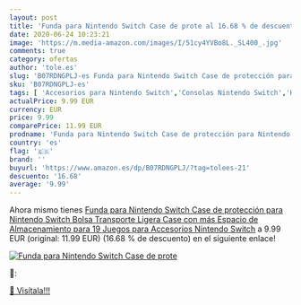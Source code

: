 ```yaml
---
layout: post
title: 'Funda para Nintendo Switch Case de prote al 16.68 % de descuento'
date: 2020-06-24 10:23:21
image: 'https://m.media-amazon.com/images/I/51cy4YVBo8L._SL400_.jpg'
comments: true
category: ofertas
author: 'tole.es'
slug: 'B07RDNGPLJ-es Funda para Nintendo Switch Case de protección para...'
sku: 'B07RDNGPLJ-es'
tags: [ 'Accesorios para Nintendo Switch','Consolas Nintendo Switch','Hardware y juegos para Nintendo Switch','Iluminación','Iluminación de ambiente de interior','Iluminación de interior','Iluminación decorativa y para usos específicos de interior','Juegos para Nintendo Switch','Mandos para Nintendo Switch','Videojuegos','nintendo', ]
actualPrice: 9.99 EUR
currency: EUR
price: 9.99
comparePrice: 11.99 EUR
prodname: 'Funda para Nintendo Switch Case de protección para Nintendo Switch  Bolsa Transporte Ligera Case con más Espacio de Almacenamiento para 19 Juegos para Accesorios Nintendo Switch'
country: 'es'
flag: '🇪🇸'
brand: ''
buyurl: 'https://www.amazon.es/dp/B07RDNGPLJ/?tag=tolees-21'
descuento: '16.68'
average: '9.99'
---
```


Ahora mismo tienes [Funda para Nintendo Switch Case de protección para Nintendo Switch  Bolsa Transporte Ligera Case con más Espacio de Almacenamiento para 19 Juegos para Accesorios Nintendo Switch](https://www.amazon.es/dp/B07RDNGPLJ/?tag=tolees-21) a 9.99 EUR (original: 11.99 EUR) (16.68 %  de descuento) en el siguiente enlace!

[![Funda para Nintendo Switch Case de prote](https://m.media-amazon.com/images/I/51cy4YVBo8L._SL400_.jpg)](https://www.amazon.es/dp/B07RDNGPLJ/?tag=tolees-21)

🔎:


[🛒 Visítala!!!](https://www.amazon.es/dp/B07RDNGPLJ/?tag=tolees-21)
